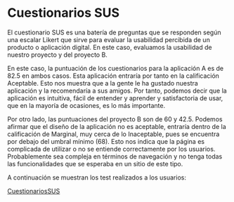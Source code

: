 # Cuestionarios SUS

El cuestionario SUS es una batería de preguntas que se responden según una escalar Likert que sirve para evaluar la usabilidad percibida de un producto o aplicación digital. En este caso, evaluamos la usabilidad de nuestro proyecto y del proyecto B.

En este caso, la puntuación de los cuestionarios para la aplicación A es de 82.5 en ambos casos. Esta aplicación entraría por tanto en la calificación Aceptable. Esto nos muestra que a la gente le ha gustado nuestra aplicación y la recomendaría a sus amigos. Por tanto, podemos decir que la aplicación es intuitiva, fácil de entender y aprender y satisfactoria de usar, que en la mayoría de ocasiones, es lo más importante.

Por otro lado, las puntuaciones del proyecto B son de 60 y 42.5. Podemos afirmar que el diseño de la aplicación no es aceptable, entraría dentro de la calificación de Marginal, muy cerca de lo Inaceptable, pues se encuentra por debajo del umbral mínimo (68). Esto nos indica que la página es complicada de utilizar o no se entiende correctamente por los usuarios. Probablemente sea compleja en términos de navegación y no tenga todas las funcionalidades que se esperaba en un sitio de este tipo.  

A continuación se muestran los test realizados a los usuarios:

[CuestionariosSUS](./cuestionarios_sus.pdf)  
